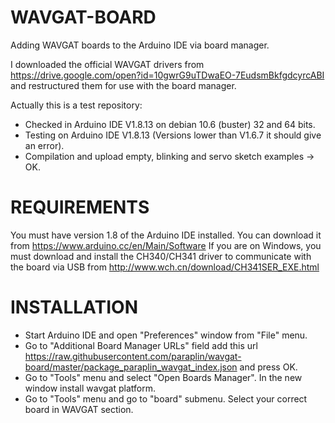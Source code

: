 # WAVGAT-BOARD
Adding WAVGAT boards to the Arduino IDE via board manager.

I downloaded the official WAVGAT drivers from https://drive.google.com/open?id=10gwrG9uTDwaEO-7EudsmBkfgdcyrcABI and restructured them for use with the board manager.

Actually this is a test repository:
 - Checked in Arduino IDE V1.8.13 on debian 10.6 (buster) 32 and 64 bits.
 - Testing on Arduino IDE V1.8.13 (Versions lower than V1.6.7 it should give an error).
 - Compilation and upload empty, blinking and servo sketch examples -> OK.

# REQUIREMENTS
You must have version 1.8 of the Arduino IDE installed. You can download it from https://www.arduino.cc/en/Main/Software
If you are on Windows, you must download and install the CH340/CH341 driver to communicate with the board via USB from http://www.wch.cn/download/CH341SER_EXE.html

# INSTALLATION
 - Start Arduino IDE and open "Preferences" window from "File" menu.
 - Go to "Additional Board Manager URLs" field add this url https://raw.githubusercontent.com/paraplin/wavgat-board/master/package_paraplin_wavgat_index.json and press OK.
 - Go to "Tools" menu and select "Open Boards Manager". In the new window install wavgat platform.
 - Go to "Tools" menu and go to "board" submenu. Select your correct board in WAVGAT section.
